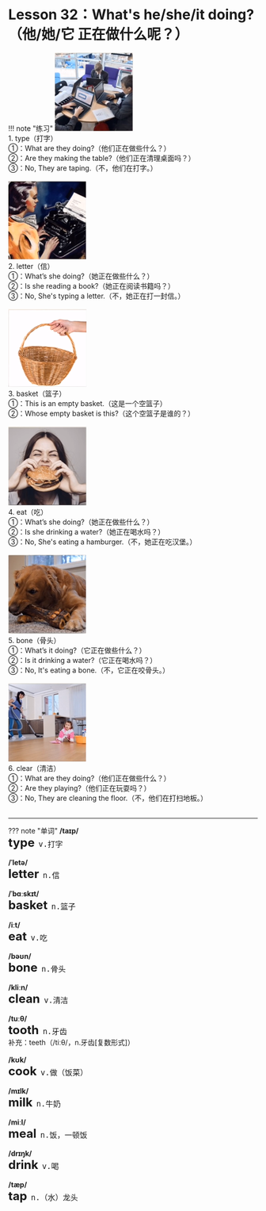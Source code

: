 # Lesson 32：What's he/she/it doing?（他/她/它 正在做什么呢？）


!!! note "练习"
    ![](../img/Frist/Lesson-32/Lesson-32_01.png)<br>
    1. type（打字）<br>
    ①：What are they doing?（他们正在做些什么？）<br>
    ②：Are they making the table?（他们正在清理桌面吗？）<br>
    ③：No, They are taping.（不，他们在打字。）<br><br>
    ![](../img/Frist/Lesson-32/Lesson-32_02.png)<br>
    2. letter（信）<br>
    ①：What’s she doing?（她正在做些什么？）<br>
    ②：Is she reading a book?（她正在阅读书籍吗？）<br>
    ③：No, She's typing a letter.（不，她正在打一封信。）<br><br>
    ![](../img/Frist/Lesson-32/Lesson-32_03.png)<br>
    3. basket（篮子）<br>
    ①：This is an empty basket.（这是一个空篮子）<br>
    ②：Whose empty basket is this?（这个空篮子是谁的？）<br><br>
    ![](../img/Frist/Lesson-32/Lesson-32_04.png)<br>
    4. eat（吃）<br>
    ①：What’s she doing?（她正在做些什么？）<br>
    ②：Is she drinking a water?（她正在喝水吗？）<br>
    ③：No, She's eating a hamburger.（不，她正在吃汉堡。）<br><br>
    ![](../img/Frist/Lesson-32/Lesson-32_05.png)<br>
    5. bone（骨头）<br>
    ①：What’s it doing?（它正在做些什么？）<br>
    ②：Is it drinking a water?（它正在喝水吗？）<br>
    ③：No, It's eating a bone.（不，它正在咬骨头。）<br><br>
    ![](../img/Frist/Lesson-32/Lesson-32_06.png)<br>
    6. clear（清洁）<br>
    ①：What are they doing?（他们正在做些什么？）<br>
    ②：Are they playing?（他们正在玩耍吗？）<br>
    ③：No, They are cleaning the floor.（不，他们在打扫地板。）<br><br>


---
??? note "单词"
    **/taɪp/**<br>
    <font size=5>**type**</font>&nbsp;&nbsp;<font size=4>`v.打字`</font><br>
    <br>
    **/ˈletə/**<br>
    <font size=5>**letter**</font>&nbsp;&nbsp;<font size=4>`n.信`</font><br>
    <br>
    **/ˈbɑːskɪt/**<br>
    <font size=5>**basket**</font>&nbsp;&nbsp;<font size=4>`n.篮子`</font><br>
    <br>
    **/iːt/**<br>
    <font size=5>**eat**</font>&nbsp;&nbsp;<font size=4>`v.吃`</font><br>
    <br>
    **/bəʊn/**<br>
    <font size=5>**bone**</font>&nbsp;&nbsp;<font size=4>`n.骨头`</font><br>
    <br>
    **/kliːn/**<br>
    <font size=5>**clean**</font>&nbsp;&nbsp;<font size=4>`v.清洁`</font><br>
    <br>
    **/tuːθ/**<br>
    <font size=5>**tooth**</font>&nbsp;&nbsp;<font size=4>`n.牙齿`</font><br>
    补充：teeth（/tiːθ/，n.牙齿[复数形式]）<br>
    <br>
    **/kʊk/**<br>
    <font size=5>**cook**</font>&nbsp;&nbsp;<font size=4>`v.做（饭菜）`</font><br>
    <br>
    **/mɪlk/**<br>
    <font size=5>**milk**</font>&nbsp;&nbsp;<font size=4>`n.牛奶`</font><br>
    <br>
    **/miːl/**<br>
    <font size=5>**meal**</font>&nbsp;&nbsp;<font size=4>`n.饭，一顿饭`</font><br>
    <br>
    **/drɪŋk/**<br>
    <font size=5>**drink**</font>&nbsp;&nbsp;<font size=4>`v.喝`</font><br>
    <br>
    **/tæp/**<br>
    <font size=5>**tap**</font>&nbsp;&nbsp;<font size=4>`n.（水）龙头`</font><br>
    <br>



